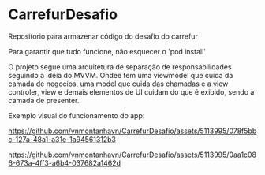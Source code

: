 # CarrefurDesafio
Repositorio para armazenar código do desafio do carrefur

Para garantir que tudo funcione, não esquecer o 'pod install' 

O projeto segue uma arquitetura de separação de responsabilidades seguindo a idéia do MVVM. Ondee tem uma viewmodel que cuida da camada de negocios, uma model que cuida das chamadas e a view controler, view e demais elementos de UI cuidam do que é exibido, sendo a camada de presenter.

Exemplo visual do funcionamento do app:

https://github.com/vnmontanhavn/CarrefurDesafio/assets/5113995/078f5bbc-127a-48a1-a31e-1a94561312b3


https://github.com/vnmontanhavn/CarrefurDesafio/assets/5113995/0aa1c086-673a-4ff3-a6b4-037682a1462d





